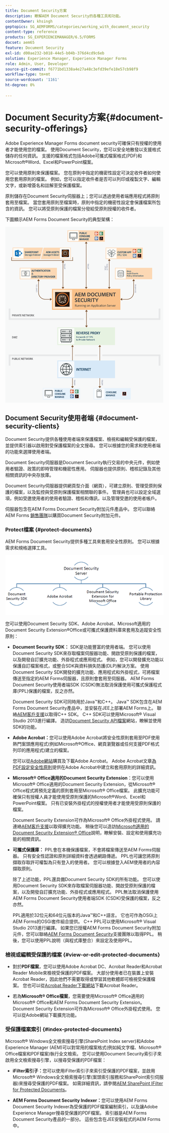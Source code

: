 ```yaml
---
title: Document Security方案
description: 瞭解AEM Document Security的各種工具和功能。
contentOwner: khsingh
geptopics: SG_AEMFORMS/categories/working_with_document_security
content-type: reference
products: SG_EXPERIENCEMANAGER/6.5/FORMS
docset: aem65
feature: Document Security
exl-id: d00ae232-b018-44e5-b04b-376d4cd9c6eb
solution: Experience Manager, Experience Manager Forms
role: Admin, User, Developer
source-git-commit: f6771bd1338a4e27a48c3efd39efe18e57cb98f9
workflow-type: tm+mt
source-wordcount: '1161'
ht-degree: 0%

---
```


# Document Security方案{#document-security-offerings}

Adobe Experience Manager Forms document security可確保只有授權的使用者才能使用您的檔案。 使用Document Security，您可以安全地散發以支援格式儲存的任何資訊。 支援的檔案格式包括Adobe可攜式檔案格式(PDF)和Microsoft®Word、Excel和PowerPoint檔案。

您可以使用原則來保護檔案。 您在原則中指定的機密性設定可決定收件者如何使用您套用原則的檔案。 例如，您可以指定收件者是否可以列印或複製文字、編輯文字，或新增簽名和註解至受保護檔案。

原則儲存在Document Security伺服器上；您可以透過使用者端應用程式將原則套用至檔案。 當您套用原則至檔案時，原則中指定的機密性設定會保護檔案所包含的資訊。 您可以將受原則保護的檔案分發給受原則授權的收件者。

下圖顯示AEM Forms Document Security的典型架構：

![Document Security — 建議的架構](do-not-localize/document_security_architecture.png)

## Document Security使用者端 {#document-security-clients}

Document Security提供各種使用者端來保護檔案、檢視和編輯受保護的檔案，並提供索引器以啟用對受保護檔案的全文搜尋。 您可以根據您的需求和使用者端的功能來選擇使用者端。

Document Security伺服器是Document Security執行交易的中央元件，例如使用者驗證、政策的即時管理和機密性應用。 伺服器也提供原則、稽核記錄及其他相關資訊的中央存放庫。

Document Security伺服器提供網頁型介面（網頁），可建立原則、管理受原則保護的檔案，以及監控與受原則保護檔案相關聯的事件。 管理員也可以設定全域選項，例如受邀使用者的使用者驗證、稽核和傳訊，以及管理受邀的使用者帳戶。

伺服器包含在AEM Forms Document Security附加元件產品中。 您可以聯絡AEM Forms [銷售團隊](https://business.adobe.com/tw/request-consultation/experience-cloud.html?s_osc=70114000002JNwKAAW&s_iid=70114000002JHs3AAG)以購買Document Security附加元件。

### Protect檔案 {#protect-documents}

AEM Forms Document Security提供多種工具來套用安全性原則。 您可以根據需求和規格選擇工具。

![document-security-offers](assets/document-security-offerings.png)

您可以使用Document Security SDK、Adobe Acrobat、Microsoft適用的Document Security Extension®Office或可攜式保護資料庫來套用及追蹤安全性原則：

* **Document Security SDK：** SDK是功能豐富的使用者端。 您可以使用Document Security SDK來存取檔案伺服器功能、開啟受原則保護的檔案，以及開發自訂擴充功能、外掛程式或應用程式。 例如，您可以開發擴充功能以保護自訂檔案格式，或整合SDK與資料損失防護(DLP)解決方案。 使用Document Security SDK開發的擴充功能、應用程式和外掛程式，可將檔案傳送至指定的AEM Forms伺服器，且原則會套用至伺服器。 AEM Forms Document Security使用者端SDK (CSDK)無法取消保護使用可攜式保護程式庫(PPL)保護的檔案，反之亦然。

  Document Security SDK可同時用於Java™和C++。 Java™ SDK包含在AEM Forms Document Security產品中，並安裝在JEE上部署AEM Forms上。 聯絡[AEM客戶支援](https://experienceleague.adobe.com/zh-hant?support-solution=General&support-tab=home#support)以取得C++ SDK。 C++ SDK可以使用Microsoft® Visual Studio 2013進行編譯。 造訪[Document Security API檔案](https://help.adobe.com/en_US/livecycle/11.0/Services/WS92d06802c76abadb76c48dfe12dbeb3e281-7ff0.2.html)網站，瞭解並使用SDK的功能。

* **Adobe Acrobat：**&#x200B;您可以使用Adobe Acrobat將安全性原則套用至PDF使用熱門案頭應用程式(例如Microsoft®Office、網頁瀏覽器或任何支援PDF格式列印的應用程式)建立的檔案。

  您可以從[Adobe網站](https://www.adobe.com/acrobat/free-trial-download.html)購買及下載Adobe Acrobat。 Adobe Acrobat文章[為PDF設定安全性原則](https://helpx.adobe.com/tw/acrobat/using/setting-security-policies-pdfs.html)提供在Adobe Acrobat中建立和套用原則的詳細資訊。

* **Microsoft® Office適用的Document Security Extension**：您可以使用Microsoft® Office適用的Document Security Extension，從Microsoft® Office程式將預先定義的原則套用至Microsoft® Office檔案。 此擴充功能可確保只有授權人員才能使用受原則保護的Microsoft®Word、Excel和PowerPoint檔案。 只有已安裝外掛程式的授權使用者才能使用受原則保護的檔案。

  Document Security Extension可作為Microsoft® Office外掛程式使用。 請連絡[AEM客戶支援](https://helpx.adobe.com/ca/marketing-cloud/contact-support.html)以取得擴充功能。 稍後您可以造訪[Microsoft適用的Document Security Extension® Office](https://experienceleague.adobe.com/docs/experience-manager-document-security/using/download-installer.html?lang=zh-Hant)說明，瞭解安裝、設定和使用擴充功能的相關資訊。

* **可攜式保護庫：** PPL會在本機保護檔案，不會將檔案傳送至AEM Forms伺服器。 只有安全性認證和原則詳細資料會透過網路傳遞。 PPL也可讓您將原則擷取存取許可權製為只有登入的使用者。 您可以根據登入AEM使用者的內容擷取原則。

  除了上述功能，PPL還具備Document Security SDK的所有功能。 您可以使用Document Security SDK來存取檔案伺服器功能、開啟受原則保護的檔案，以及開發自訂擴充功能、外掛程式或應用程式。 PPL無法取消保護使用AEM Forms Document Security使用者端SDK (CSDK)受保護的檔案，反之亦然。

  PPL適用於32位元和64位元版本的Java™和C++語言。 它也可作為OSGi上AEM Forms的OSGi套件組合提供。 C++ PPL可以使用Microsoft® Visual Studio 2013進行編譯。 如果您已授權AEM Forms Document Security附加元件，您可以聯絡[AEM Forms Document Security](https://experienceleague.adobe.com/zh-hant?support-solution=General&support-tab=home#support)支援團隊以取得PPL。 稍後，您可以使用PPL說明（與程式庫整合）來設定及使用PPL。

### 檢視或編輯受保護的檔案 {#view-or-edit-protected-documents}

* 對於&#x200B;**PDF檔案**，您可以使用Adobe Acrobat DC、Acrobat Reader和Acrobat Reader Mobile來檢視受保護的PDF檔案。 大部分使用者已在裝置上安裝Acrobat Reader，因此他們不需要取得或學習其他軟體即可檢視受保護檔案。 您也可以從[Acrobat Reader下載網站](https://get.adobe.com/reader/)下載Acrobat Reader。

* 若為&#x200B;**Microsoft® Office檔案**，您需要使用Microsoft® Office適用的Microsoft® Office和AEM Forms Document Security Extension。 Document Security Extension可作為Microsoft® Office外掛程式使用。 您可以從Adobe網站下載擴充功能。

### 受保護檔案索引 {#index-protected-documents}

Microsoft® Windows全文檢索搜尋引擎(SharePoint Index server)和Adobe Experience Manager (AEM)可以對常用的檔案格式(例如純文字檔、Microsoft® Office檔案和PDF檔案)執行全文檢索。 您可以使用Document Security索引子來啟用全文檢索搜尋引擎，以搜尋受保護的PDF檔案：

* **iFilter索引子：**&#x200B;您可以使用iFilter索引子來索引受保護的PDF檔案，並啟用Microsoft® Windows全文檢索搜尋引擎(案頭索引服務和SharePoint索引伺服器)來搜尋受保護的PDF檔案。 如需詳細資訊，請參閱[AEM SharePoint IFilter for Protected Documents](assets/sharepoint-ifilter-doc-security.pdf)。

* **AEM Forms Document Security Indexer：**&#x200B;您可以使用AEM Forms Document Security Indexer為受保護的PDF檔案編制索引，以及讓Adobe Experience Manager搜尋受保護的PDF檔案。 索引器是AEM Forms Document Security產品的一部分。 這些包含在JEE安裝程式的AEM Forms中。
